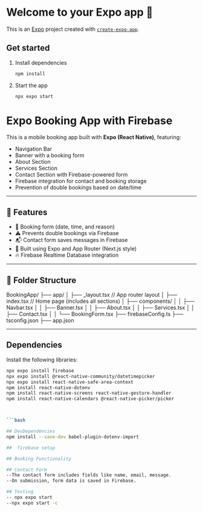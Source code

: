 # Welcome to your Expo app 👋

This is an [Expo](https://expo.dev) project created with [`create-expo-app`](https://www.npmjs.com/package/create-expo-app).

## Get started

1. Install dependencies

   ```bash
   npm install
   ```

2. Start the app

   ```bash
   npx expo start
   ```

# Expo Booking App with Firebase

This is a mobile booking app built with **Expo (React Native)**, featuring:

- Navigation Bar
- Banner with a booking form
- About Section
- Services Section
- Contact Section with Firebase-powered form
- Firebase integration for contact and booking storage
- Prevention of double bookings based on date/time

---

## 🔧 Features

- 📆 Booking form (date, time, and reason)
- ⚠️ Prevents double bookings via Firebase
- 📬 Contact form saves messages in Firebase
- 📲 Built using Expo and App Router (Next.js style)
- 🔥 Firebase Realtime Database integration

---

## 📁 Folder Structure
BookingApp/
├── app/
│   ├── _layout.tsx          // App router layout
│   ├── index.tsx            // Home page (includes all sections)
│   ├── components/
│   │   ├── Navbar.tsx
│   │   ├── Banner.tsx
│   │   ├── About.tsx
│   │   ├── Services.tsx
│   │   ├── Contact.tsx
│   │   └── BookingForm.tsx
├── firebaseConfig.ts
├── tsconfig.json
├── app.json


---

##  Dependencies

Install the following libraries:

```bash
npx expo install firebase
npx expo install @react-native-community/datetimepicker
npx expo install react-native-safe-area-context
npm install react-native-dotenv
npm install react-native-screens react-native-gesture-handler
npm install react-native-calendars @react-native-picker/picker



```bash

## DevDependencies
npm install --save-dev babel-plugin-dotenv-import

##  firebase setup

## Booking Functionality

## Contact Form
--The contact form includes fields like name, email, message.
--On submission, form data is saved in Firebase.

## Testing
-- npx expo start
--npx expo start -c
